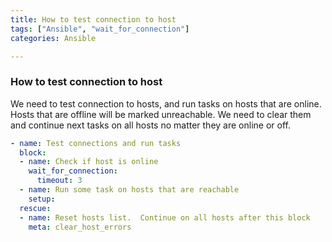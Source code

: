 ```yaml
---
title: How to test connection to host
tags: ["Ansible", "wait_for_connection"]
categories: Ansible

---
```

### How to test connection to host

We need to test connection to hosts, and run tasks on hosts that are online.  Hosts that are offline will be marked unreachable.  We need to clear them and continue next tasks on all hosts no matter they are online or off.

```yaml
- name: Test connections and run tasks
  block:
  - name: Check if host is online
    wait_for_connection:
      timeout: 3
  - name: Run some task on hosts that are reachable
    setup:
  rescue:
  - name: Reset hosts list.  Continue on all hosts after this block
    meta: clear_host_errors
```